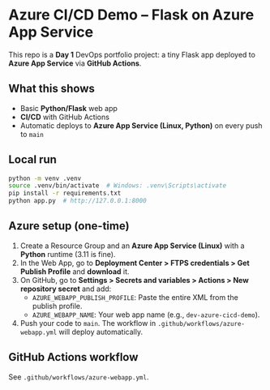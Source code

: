 # Azure CI/CD Demo – Flask on Azure App Service

This repo is a **Day 1** DevOps portfolio project: a tiny Flask app deployed to **Azure App Service** via **GitHub Actions**.

## What this shows
- Basic **Python/Flask** web app
- **CI/CD** with GitHub Actions
- Automatic deploys to **Azure App Service (Linux, Python)** on every push to `main`

## Local run
```bash
python -m venv .venv
source .venv/bin/activate  # Windows: .venv\Scripts\activate
pip install -r requirements.txt
python app.py  # http://127.0.0.1:8000
```

## Azure setup (one-time)
1. Create a Resource Group and an **Azure App Service (Linux)** with a **Python** runtime (3.11 is fine).
2. In the Web App, go to **Deployment Center > FTPS credentials > Get Publish Profile** and **download** it.
3. On GitHub, go to **Settings > Secrets and variables > Actions > New repository secret** and add:
   - `AZURE_WEBAPP_PUBLISH_PROFILE`: Paste the entire XML from the publish profile.
   - `AZURE_WEBAPP_NAME`: Your web app name (e.g., `dev-azure-cicd-demo`).
4. Push your code to `main`. The workflow in `.github/workflows/azure-webapp.yml` will deploy automatically.

## GitHub Actions workflow
See `.github/workflows/azure-webapp.yml`.